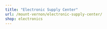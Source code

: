 ```yaml
---
title: "Electronic Supply Center"
url: /mount-vernon/electronic-supply-center/
shop: electronics
---
```

